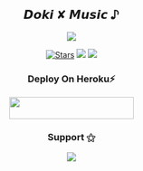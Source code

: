 <h2 align="center">
      𝘿𝙤𝙠𝙞 ✘ 𝙈𝙪𝙨𝙞𝙘 ♪
</h2>

<p align="center">
  <img src="https://graph.org/file/82e478b5ad0e14b78fde3.jpg">
</p>

<p align="center">
<a href="https://github.com/KAC-CHAN/doki/stargazers"><img src="https://img.shields.io/github/stars/KAC-CHAN/doki?color=black&logo=github&logoColor=black&style=for-the-badge" alt="Stars" /></a>
<a href="https://github.com/KAC-CHAN/doki/network/members"> <img src="https://img.shields.io/github/forks/KAC-CHAN/doki?color=black&logo=github&logoColor=black&style=for-the-badge" /></a>
<a href="https://github.com/KAC-CHAN/doki/commits/KAC-CHAN"> <img src="https://img.shields.io/github/last-commit/KACCHAN/doki?color=blue&logo=github&logoColor=green&style=for-the-badge" /></a>
</p>

<h3 align="center">
    Deploy On Heroku⚡
</h3>

<p align="center"><a href="https://dashboard.heroku.com/new?template=https://github.com/KAC-CHAN/doki"> <img src="https://img.shields.io/badge/Deploy%20On%20Heroku-black?style=for-the-badge&logo=heroku" width="220" height="38.45"/></a></p>

<h3 align="center">
    Support ⚝
</h3>

<p align="center">
<a href="https://telegram.me/DokiSupport"><img src="https://img.shields.io/badge/-Support%20Group-blue.svg?style=for-the-badge&logo=Telegram"></a>
</p>
